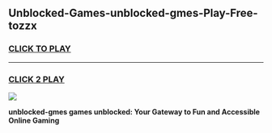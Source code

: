 
## Unblocked-Games-unblocked-gmes-Play-Free-tozzx
<h3>
<a href="https://premium76.site?title=unblocked-gmes&ref=21A">CLICK TO PLAY</a></h3>
<hr>

<h3>
<a href="https://premium76.site?title=unblocked-gmes&ref=21A">CLICK 2 PLAY</a>
  
</h3>

<a href="https://premium76.site?title=unblocked-gmes&ref=21A"><img src="https://clearcache.store/games.png"></a>


**unblocked-gmes games unblocked: Your Gateway to Fun and Accessible Online Gaming**

